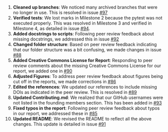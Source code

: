 1. **Cleaned up branches**: We noticed many archived branches that were no longer in use. This is resolved in issue [#97](https://github.com/UBC-MDS/RaincouverPrediction/issues/97)
2. **Verified tests**: We lost marks in Milestone 2 because the pytest was not executed properly. This was resolved in Milestone 3 and verified in Milestone 4, as detailed in issue [#94](https://github.com/UBC-MDS/RaincouverPrediction/issues/94).
3. **Added docstrings to scripts**: Following peer review feedback about missing docstrings, we addressed this in issue [#92](https://github.com/UBC-MDS/RaincouverPrediction/issues/92)
4. **Changed folder structure**: Based on peer review feedback indicating that our folder structure was a bit confusing, we made changes in issue [#88](https://github.com/UBC-MDS/RaincouverPrediction/issues/88)
5. **Added Creative Commons License for Report**: Responding to peer review comments about the missing Creative Commons License for our report, we added one in [#90](https://github.com/UBC-MDS/RaincouverPrediction/issues/90)
6. **Adjusted Figures**: To address peer review feedback about figures being cut off in the reports, we made corrections in [#86](https://github.com/UBC-MDS/RaincouverPrediction/issues/86)
7. **Edited the references**: We updated our references to include missing DOIs as indicated in the peer review. This is resolved in [#89](https://github.com/UBC-MDS/RaincouverPrediction/issues/89)
8. **Updated Contributing.md**: We realized that our GitHub usernames were not listed in the founding members section. This has been added in [#93](https://github.com/UBC-MDS/RaincouverPrediction/issues/93)
9. **Fixed typos in the report**: Following peer review feedback about typos in our report, we addressed these in [#85](https://github.com/UBC-MDS/RaincouverPrediction/issues/85)
10. **Updated README**: We revised the README to reflect all the above changes. This update is detailed in issue [#91](https://github.com/UBC-MDS/RaincouverPrediction/issues/91)
